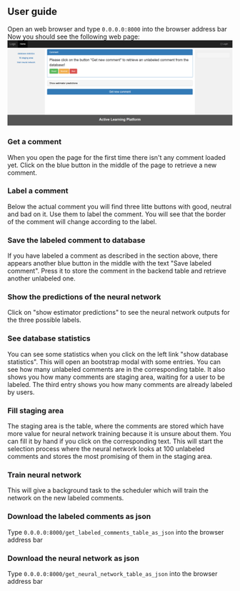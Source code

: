 ## User guide
Open an web browser and type ```0.0.0.0:8000``` into the browser address bar
Now you should see the following web page:
![alt text](https://github.com/Cyberlander/ActiveLearningPlatform/blob/master/images/start_page.png "Logo Title Text 2")
### Get a comment
When you open the page for the first time there isn't any comment loaded yet.
Click on the blue button in the middle of the page to retrieve a new comment.

### Label a comment
Below the actual comment you will find three litte buttons with good, neutral and
bad on it.  Use them to label the comment. You will see that the border of the
comment will change according to the label.

### Save the labeled comment to database
If you have labeled a comment as described in the section above,
there appears another blue button in the middle  with the text "Save labeled comment".
Press it to store the comment in the backend table and retrieve another unlabeled one.

### Show the predictions of the neural network
Click on "show estimator predictions" to see the neural network outputs for the
three possible labels.

### See database statistics
You can see some statistics when you click on the left link "show database statistics".
This will open an bootstrap modal with some entries.
You can see how many unlabeled comments are in the corresponding table. It also shows
you how many comments are staging area, waiting for a user to be labeled. The third
entry shows you how many comments are already labeled by users.

### Fill staging area
The staging area is the table, where the comments are stored which have more value
for neural network training because it is unsure about them. You can fill it by hand
if you click on the corresponding text. This will start the selection process where
the neural network looks at 100 unlabeled comments and stores the most promising of them
in the staging area.

### Train neural network
This will give a background task to the scheduler which will train the network
on the new labeled comments.

### Download the labeled comments as json
Type ```0.0.0.0:8000/get_labeled_comments_table_as_json``` into the browser address bar

### Download the neural network as json
Type ```0.0.0.0:8000/get_neural_network_table_as_json``` into the browser address bar
